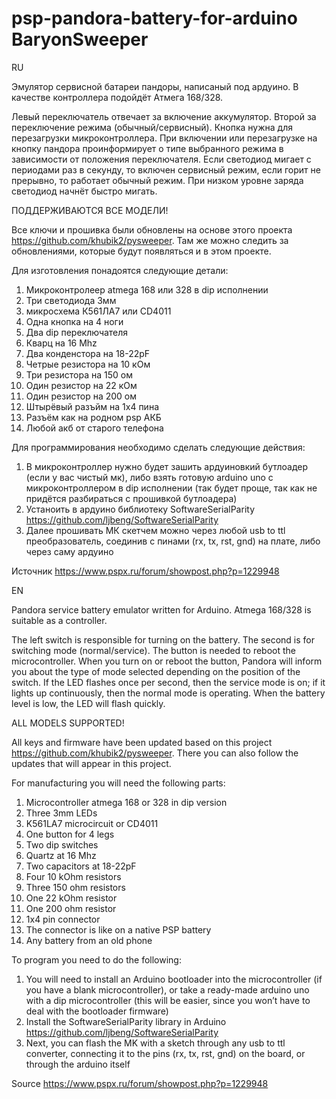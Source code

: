 # psp-pandora-battery-for-arduino BaryonSweeper

RU

Эмулятор сервисной батареи пандоры, написаный под ардуино. В качестве контроллера подойдёт Атмега 168/328. 

Левый переключатель отвечает за включение аккумулятор. Второй за переключение режима (обычный/сервисный). Кнопка нужна для перезагрузки микроконтроллера. При включении или перезагрузке на кнопку пандора проинформирует о типе выбранного режима в зависимости от положения переключателя. Если светодиод мигает с периодами раз в секунду, то включен сервисный режим, если горит не прерывно, то работает обычный режим. При низком уровне заряда светодиод начнёт быстро мигать.

ПОДДЕРЖИВАЮТСЯ ВСЕ МОДЕЛИ!

Все ключи и прошивка были обновлены на основе этого проекта https://github.com/khubik2/pysweeper. Там же можно следить за обновлениями, которые будут появляться и в этом проекте.

Для изготовления понадоятся следующие детали:

1) Микроконтролеер atmega 168 или 328 в dip исполнении
2) Три светодиода 3мм
3) микросхема К561ЛА7 или CD4011
4) Одна кнопка на 4 ноги
5) Два dip переключателя
6) Кварц на 16 Mhz
7) Два конденстора на 18-22pF
8) Четрые резистора на 10 кОм
9) Три резистора на 150 ом
10) Один резистор на 22 кОм
11) Один резистор на 200 ом
12) Штырёвый разъйм на 1x4 пина
13) Разъём как на родном psp АКБ
14) Любой акб от старого телефона

Для программирования необходимо сделать следующие действия:
1) В микроконтроллер нужно будет зашить ардуиновкий бутлоадер (если у вас чистый мк), либо взять готовую arduino uno с микроконтроллером в dip исполнении (так будет проще, так как не придётся разбираться с прошивкой бутлоадера)
2) Устаноить в ардуино библиотеку SoftwareSerialParity https://github.com/ljbeng/SoftwareSerialParity
3) Далее прошивать МК скетчем можно через любой usb to ttl преобразователь, соединив с пинами (rx, tx, rst, gnd) на плате, либо через саму ардуино

Источник https://www.pspx.ru/forum/showpost.php?p=1229948

EN

Pandora service battery emulator written for Arduino. Atmega 168/328 is suitable as a controller.

The left switch is responsible for turning on the battery. The second is for switching mode (normal/service). The button is needed to reboot the microcontroller. When you turn on or reboot the button, Pandora will inform you about the type of mode selected depending on the position of the switch. If the LED flashes once per second, then the service mode is on; if it lights up continuously, then the normal mode is operating. When the battery level is low, the LED will flash quickly.

ALL MODELS SUPPORTED!

All keys and firmware have been updated based on this project https://github.com/khubik2/pysweeper. There you can also follow the updates that will appear in this project.

For manufacturing you will need the following parts:

1) Microcontroller atmega 168 or 328 in dip version
2) Three 3mm LEDs
3) K561LA7 microcircuit or CD4011
4) One button for 4 legs
5) Two dip switches
6) Quartz at 16 Mhz
7) Two capacitors at 18-22pF
8) Four 10 kOhm resistors
9) Three 150 ohm resistors
10) One 22 kOhm resistor
11) One 200 ohm resistor
12) 1x4 pin connector
13) The connector is like on a native PSP battery
14) Any battery from an old phone

To program you need to do the following:
1) You will need to install an Arduino bootloader into the microcontroller (if you have a blank microcontroller), or take a ready-made arduino uno with a dip microcontroller (this will be easier, since you won’t have to deal with the bootloader firmware)
2) Install the SoftwareSerialParity library in Arduino https://github.com/ljbeng/SoftwareSerialParity
3) Next, you can flash the MK with a sketch through any usb to ttl converter, connecting it to the pins (rx, tx, rst, gnd) on the board, or through the arduino itself

Source https://www.pspx.ru/forum/showpost.php?p=1229948
